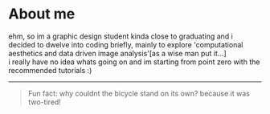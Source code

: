 # About me

ehm, so im a graphic design student kinda close to graduating and i decided to dwelve into coding briefly, mainly to explore 'computational aesthetics and data driven image analysis'[as a wise man put it...]  
i really have no idea whats going on and im starting from point zero with the recommended tutorials :) 

---

>Fun fact: why couldnt the bicycle stand on its own?
> because it was two-tired!

<!--
this is an illustration i made of myself. also my pfp
![a really cool looking alt greek girl]("C:\Users\maril\Desktop\me avatar.png")
